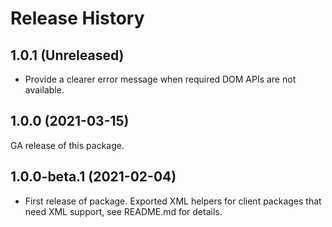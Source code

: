 # Release History

## 1.0.1 (Unreleased)

- Provide a clearer error message when required DOM APIs are not available.

## 1.0.0 (2021-03-15)

GA release of this package.

## 1.0.0-beta.1 (2021-02-04)

- First release of package. Exported XML helpers for client packages that need XML support, see README.md for details.
